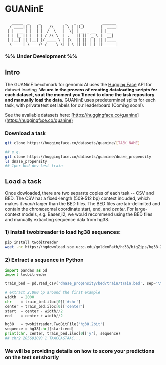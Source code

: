 # GUANinE

```
   _____  _    _           _   _  _         ______ 
  / ____|| |  | |   /\    | \ | |(_)       |  ____|
 | |  __ | |  | |  /  \   |  \| | _  _ __  | |__   
 | | |_ || |  | | / /\ \  | . ` || || '_ \ |  __|  
 | |__| || |__| |/ ____ \ | |\  || || | | || |____ 
  \_____| \____//_/    \_\|_| \_||_||_| |_||______|
```
                                                   
### %% Under Development %% 

## Intro
The GUANinE benchmark for genomic AI uses the [Hugging Face](https://huggingface.co/) API for dataset loading. **We are in the process of creating dataloading scripts for each dataset, so at the moment you'll need to clone the task repository and manually load the data.** GUANinE uses predetermined splits for each task, with private test set labels for our leaderboard (Coming soon!).  

See the available datasets here: [https://huggingface.co/guanine](https://huggingface.co/guanine) 

### Download a task
```bash
git clone https://huggingface.co/datasets/guanine/[TASK_NAME]

## e.g. 
git clone https://huggingface.co/datasets/guanine/dnase_propensity 
ls dnase_propensity
## 1per bed dev test train

```  

## Load a task 
Once dowloaded, there are two separate copies of each task -- CSV and BED. The CSV has a fixed-length (509-512 bp) context included, which makes it *much* larger than the BED files. The BED files are tab-delimited and contain the chromosomal coordinate start, end, and *center*. For large-context models, e.g. Basenji2, we would recommend using the BED files and manually extracting sequence data from hg38.

### 1) Install twobitreader to load hg38 sequences:
```bash
pip install twobitreader
wget -nc https://hgdownload.soe.ucsc.edu/goldenPath/hg38/bigZips/hg38.2bit
```
### 2) Extract a sequence in Python 
```python
import pandas as pd
import twobitreader

train_bed = pd.read_csv('dnase_propensity/bed/train/train.bed', sep='\t')

# extract 2,000 bp around the first example
width  = 2000 
chr    = train_bed.iloc[0]['#chr']
center = train_bed.iloc[0]['center']  
start  = center - width//2
end    = center + width//2

hg38   = twobitreader.TwoBitFile('hg38.2bit')
sequence = hg38[chr][start:end]
print(chr, center, train_bed.iloc[0]['y'], sequence)
## chr2 205691090 1 TAACCAGTAAC...
```

### We will be providing details on how to score your predictions on the test set shortly



